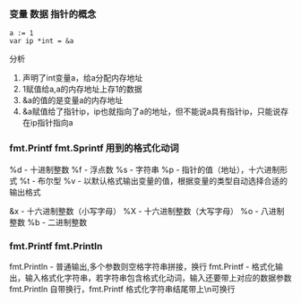 

### 变量 数据  指针的概念
```
a := 1
var ip *int = &a
```
分析
1. 声明了int变量a，给a分配内存地址
2. 1赋值给a,a的内存地址上存1的数据
3. &a的值的是变量a的内存地址
4. &a赋值给了指针ip，ip也就指向了a的地址，但不能说a具有指针ip，只能说存在ip指针指向a


### fmt.Printf fmt.Sprintf 用到的格式化动词

%d - 十进制整数
%f - 浮点数
%s - 字符串
%p - 指针的值（地址），十六进制形式
%t - 布尔型
%v - 以默认格式输出变量的值，根据变量的类型自动选择合适的输出格式

&x - 十六进制整数（小写字母）
%X - 十六进制整数（大写字母）
%o - 八进制整数
%b - 二进制整数

### fmt.Printf fmt.Println
fmt.Println - 普通输出,多个参数则空格字符串拼接，换行
fmt.Printf - 格式化输出，输入格式化字符串，若字符串包含格式化动词，输入还要带上对应的数据参数
fmt.Println 自带换行，fmt.Printf 格式化字符串结尾带上\n可换行